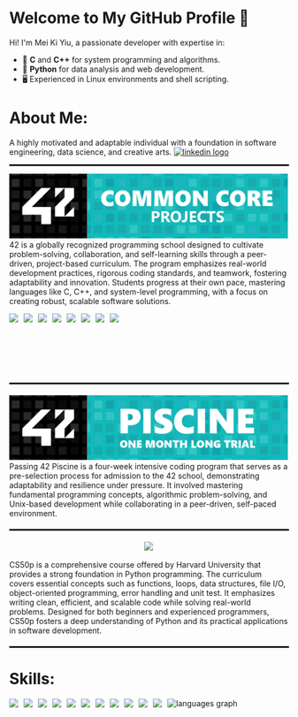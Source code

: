 # Welcome to My GitHub Profile 👋

Hi! I'm Mei Ki Yiu, a passionate developer with expertise in:

- 🔵 **C** and **C++** for system programming and algorithms.
- 🐍 **Python** for data analysis and web development.
- 🖥️ Experienced in Linux environments and shell scripting.

<h1 align="left">
	About Me:
</h1>

<p align="left">
	A highly motivated and adaptable individual with a foundation in software engineering, data science, and creative arts.
	<a href="https://www.linkedin.com/in/mei-ki-yiu/">
		<img src="https://raw.githubusercontent.com/maurodesouza/profile-readme-generator/master/src/assets/icons/social/linkedin/default.svg" width="40" height="35" alt="linkedin logo"  />
	</a>
</p>

<hr style="border: 1px solid #000; width: 100%; margin: 10px auto;">

<p align="left">
  <a href="https://github.com/yiumeiki/yiumeiki.github.io/tree/main/42CommonCore">
    <img src="https://github.com/jotavare/jotavare/blob/main/42/banners/resources/github_resources_banner_common_core_projects.png">
  </a>
  42 is a globally recognized programming school designed to cultivate problem-solving, collaboration, and self-learning skills through a peer-driven, project-based curriculum. The program emphasizes real-world development practices, rigorous coding standards, and teamwork, fostering adaptability and innovation. Students progress at their own pace, mastering languages like C, C++, and system-level programming, with a focus on creating robust, scalable software solutions.
</p>

<div align="center" style="display: flex; flex-wrap: wrap; gap: 10px;">
  <a href="https://github.com/yiumeiki/yiumeiki.github.io/tree/main/42CommonCore/minitalk">
    <img height="105" src="https://github.com/0bvim/42-project-badges/blob/main/badges/minitalke.png?raw=true"  />
  </a>
    <img height="105" src="https://github.com/0bvim/42-project-badges/blob/main/badges/born2beroote.png?raw=true"  />
  <a href="https://github.com/yiumeiki/yiumeiki.github.io/tree/main/42CommonCore/ft_printf">
    <img height="105" src="https://github.com/0bvim/42-project-badges/blob/main/badges/ft_printfe.png?raw=trueges/blob/main/badges/libfte.png?raw=true"  />
  </a>
  <a href="https://github.com/yiumeiki/yiumeiki.github.io/tree/main/42CommonCore/get_next_line">
    <img height="105" src="https://github.com/0bvim/42-project-badges/blob/main/badges/get_next_linee.png?raw=true"  />
  </a>
  <a href="https://github.com/yiumeiki/yiumeiki.github.io/tree/main/42CommonCore/libft">
    <img height="105" src="https://github.com/0bvim/42-project-badges/blob/main/badges/libfte.png?raw=true"  />
  </a>
  <a href="https://github.com/yiumeiki/yiumeiki.github.io/tree/main/42CommonCore/philo">
    <img height="105" src="https://github.com/0bvim/42-project-badges/blob/main/badges/philosopherse.png?raw=true"  />
  </a>
    <img height="105" src="https://github.com/0bvim/42-project-badges/blob/main/badges/push_swape.png?raw=true"  />
  <a href="https://github.com/yiumeiki/yiumeiki.github.io/tree/main/42CommonCore/fractol">
    <img height="105" src="https://github.com/0bvim/42-project-badges/blob/main/badges/fract-ole.png?raw=true"  />
  </a>
  <br clear="both">
</div>

<hr style="border: 1px solid #000; width: 100%; margin: 20px auto;">

<p align="left">
  <a href="https://github.com/yiumeiki/yiumeiki.github.io/tree/main/42Piscine">
    <img src="https://github.com/jotavare/jotavare/blob/main/42/banners/piscine_and_common_core/github_piscine_and_common_core_banner_piscine.png">
  </a>
  Passing 42 Piscine is a four-week intensive coding program that serves as a pre-selection process for admission to the 42 school, demonstrating adaptability and resilience under pressure. It involved mastering fundamental programming concepts, algorithmic problem-solving, and Unix-based development while collaborating in a peer-driven, self-paced environment.

</p>

<hr style="border: 1px solid #000; width: 100%; margin: 20px auto;">

<p align="center">
  <a href="https://github.com/yiumeiki/yiumeiki.github.io/tree/main/CS50P">
    <img src="https://media.licdn.com/dms/image/v2/D5612AQH8np4qqwd2YA/article-cover_image-shrink_720_1280/article-cover_image-shrink_720_1280/0/1693981266937?e=1743033600&v=beta&t=AAI_YTQwDGd2XbzkwrlBBEAHieZ15BNTA4hiac_4pAY">  
  </a>
</p>

<div align="left" style="display: flex; flex-wrap: wrap; gap: 10px;">
  CS50p is a comprehensive course offered by Harvard University that provides a strong foundation in Python programming. The curriculum covers essential concepts such as functions, loops, data structures, file I/O, object-oriented programming, error handling and unit test. It emphasizes writing clean, efficient, and scalable code while solving real-world problems. Designed for both beginners and experienced programmers, CS50p fosters a deep understanding of Python and its practical applications in software development.
</div>

<hr style="border: 1px solid #000; width: 100%; margin: 20px auto;">

<h1 align="left">
	Skills:
</h1>

<div align="center" style="display: flex; flex-wrap: wrap; gap: 10px;">
    <img src="https://skillicons.dev/icons?i=c" />
	<img src="https://skillicons.dev/icons?i=python" />
	<img src="https://skillicons.dev/icons?i=cpp" />
	<img src="https://skillicons.dev/icons?i=git" />
	<img src="https://skillicons.dev/icons?i=github" />
	<img src="https://skillicons.dev/icons?i=html" />
	<img src="https://skillicons.dev/icons?i=css" />
	<img src="https://skillicons.dev/icons?i=bash" />
	<img src="https://skillicons.dev/icons?i=vscode" />
	<img src="https://skillicons.dev/icons?i=linux" />
	<img src="https://skillicons.dev/icons?i=markdown" />
	<img src="https://github-readme-stats.vercel.app/api/top-langs?username=yiumeiki&locale=en&hide_title=false&layout=compact&card_width=320&langs_count=5&theme=dracula&hide_border=false&order=2" height="200" alt="languages graph"  />
 </div>

